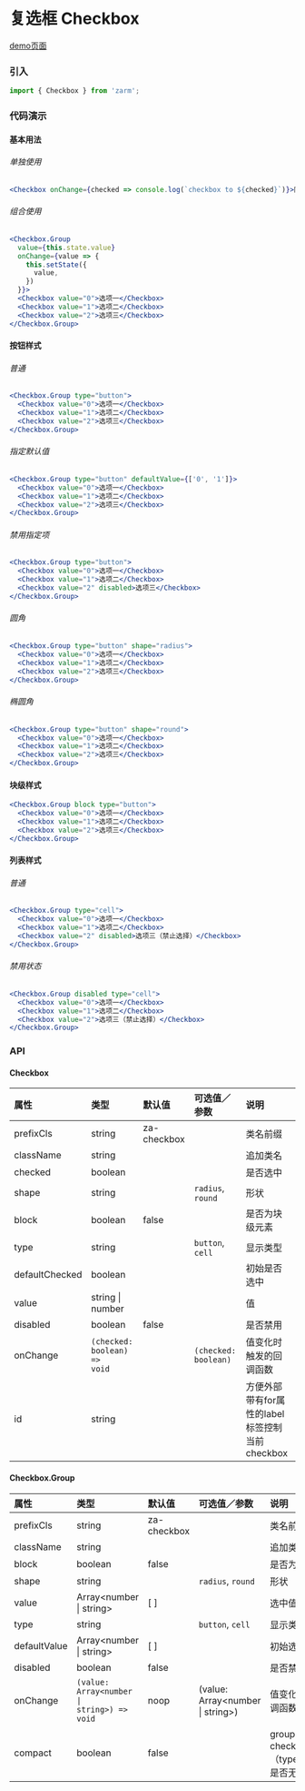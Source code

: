 # 复选框 Checkbox

[demo页面](https://zhongantecheng.github.io/zarm/#/checkbox)

### 引入

```js
import { Checkbox } from 'zarm';
```

### 代码演示

#### 基本用法

###### 单独使用
```jsx
<Checkbox onChange={checked => console.log(`checkbox to ${checked}`)}>同意条款</Checkbox>
```

###### 组合使用
```jsx
<Checkbox.Group
  value={this.state.value}
  onChange={value => {
    this.setState({
      value,
    })
  }}>
  <Checkbox value="0">选项一</Checkbox>
  <Checkbox value="1">选项二</Checkbox>
  <Checkbox value="2">选项三</Checkbox>
</Checkbox.Group>
```

#### 按钮样式

###### 普通
```jsx
<Checkbox.Group type="button">
  <Checkbox value="0">选项一</Checkbox>
  <Checkbox value="1">选项二</Checkbox>
  <Checkbox value="2">选项三</Checkbox>
</Checkbox.Group>
```

###### 指定默认值
```jsx
<Checkbox.Group type="button" defaultValue={['0', '1']}>
  <Checkbox value="0">选项一</Checkbox>
  <Checkbox value="1">选项二</Checkbox>
  <Checkbox value="2">选项三</Checkbox>
</Checkbox.Group>
```

###### 禁用指定项
```jsx
<Checkbox.Group type="button">
  <Checkbox value="0">选项一</Checkbox>
  <Checkbox value="1">选项二</Checkbox>
  <Checkbox value="2" disabled>选项三</Checkbox>
</Checkbox.Group>
```

###### 圆角
```jsx
<Checkbox.Group type="button" shape="radius">
  <Checkbox value="0">选项一</Checkbox>
  <Checkbox value="1">选项二</Checkbox>
  <Checkbox value="2">选项三</Checkbox>
</Checkbox.Group>
```

###### 椭圆角
```jsx
<Checkbox.Group type="button" shape="round">
  <Checkbox value="0">选项一</Checkbox>
  <Checkbox value="1">选项二</Checkbox>
  <Checkbox value="2">选项三</Checkbox>
</Checkbox.Group>
```

#### 块级样式
```jsx
<Checkbox.Group block type="button">
  <Checkbox value="0">选项一</Checkbox>
  <Checkbox value="1">选项二</Checkbox>
  <Checkbox value="2">选项三</Checkbox>
</Checkbox.Group>
```

#### 列表样式

###### 普通
```jsx
<Checkbox.Group type="cell">
  <Checkbox value="0">选项一</Checkbox>
  <Checkbox value="1">选项二</Checkbox>
  <Checkbox value="2" disabled>选项三（禁止选择）</Checkbox>
</Checkbox.Group>
```

###### 禁用状态
```jsx
<Checkbox.Group disabled type="cell">
  <Checkbox value="0">选项一</Checkbox>
  <Checkbox value="1">选项二</Checkbox>
  <Checkbox value="2">选项三（禁止选择）</Checkbox>
</Checkbox.Group>
```


### API

#### Checkbox

| 属性 | 类型 | 默认值 | 可选值／参数 | 说明 |
| :--- | :--- | :--- | :--- | :--- |
| prefixCls | string | za-checkbox | | 类名前缀 |
| className | string | | | 追加类名 |
| checked | boolean | | | 是否选中 |
| shape | string | | `radius`, `round` | 形状 |
| block | boolean | false | | 是否为块级元素 |
| type | string | | `button`, `cell` | 显示类型 |
| defaultChecked | boolean | | | 初始是否选中 |
| value | string &#124; number | | | 值 |
| disabled | boolean | false | | 是否禁用 |
| onChange | <code>(checked: boolean) => void</code> | | <code>\(checked: boolean\)</code> | 值变化时触发的回调函数 |
| id | string | | | 方便外部带有for属性的label标签控制当前checkbox |

#### Checkbox.Group

| 属性 | 类型 | 默认值 | 可选值／参数 | 说明 |
| :--- | :--- | :--- | :--- | :--- |
| prefixCls | string | za-checkbox | | 类名前缀 |
| className | string | | | 追加类名 |
| block | boolean | false | | 是否为块级元素 |
| shape | string | | `radius`, `round` | 形状 |
| value | Array&lt;number &#124; string&gt; | [ ] | | 选中值 |
| type | string | | `button`, `cell` | 显示类型 |
| defaultValue | Array&lt;number &#124; string&gt; | [ ] | | 初始选中值 |
| disabled | boolean | false | | 是否禁用 |
| onChange | <code>(value: Array&lt;number &#124; string&gt;) => void</code> | noop | \(value: Array&lt;number &#124; string&gt;\) | 值变化时触发的回调函数 |
| compact | boolean | false | | group内的checkbox（type="button"）是否无缝相连 |



